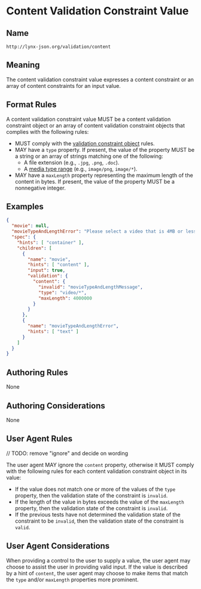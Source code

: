 # Content Validation Constraint Value

## Name

`http://lynx-json.org/validation/content`

## Meaning

The content validation constraint value expresses a content constraint or an array of content constraints for an input value.

## Format Rules

A content validation constraint value MUST be a content validation constraint object or an array of content validation constraint objects that complies with the following rules:

- MUST comply with the [validation constraint object](#validation-constraint-object) rules.
- MAY have a `type` property. If present, the value of the property MUST be a string or an array of strings matching one of the following:
  - A file extension (e.g., `.jpg`, `.png`, `.doc`).
  - A [media type range](#media-type-range) (e.g., `image/png`, `image/*`).
- MAY have a `maxLength` property representing the maximum length of the content in bytes. If present, the value of the property MUST be a nonnegative integer.

## Examples

```json
{
  "movie": null,
  "movieTypeAndLengthError": "Please select a video that is 4MB or less in size.",
  "spec": {
    "hints": [ "container" ],
    "children": [
      {
        "name": "movie",
        "hints": [ "content" ],
        "input": true,
        "validation": {
          "content": {
            "invalid": "movieTypeAndLengthMessage",
            "type": "video/*",
            "maxLength": 4000000
          }
        }
      },
      {
        "name": "movieTypeAndLengthError",
        "hints": [ "text" ]
      }
    ]
  }
}
```

## Authoring Rules

None

## Authoring Considerations

None

## User Agent Rules

// TODO: remove "ignore" and decide on wording

The user agent MAY ignore the `content` property, otherwise it MUST comply with the following rules for each content validation constraint object in its value:

- If the value does not match one or more of the values of the `type` property, then the validation state of the constraint is `invalid`.
- If the length of the value in bytes exceeds the value of the `maxLength` property, then the validation state of the constraint is `invalid`.
- If the previous tests have not determined the validation state of the constraint to be `invalid`, then the validation state of the constraint is `valid`.

## User Agent Considerations

When providing a control to the user to supply a value, the user agent may choose to assist the user in providing valid input. If the value is described by a hint of `content`, the user agent may choose to make items that match the `type` and/or `maxLength` properties more prominent.
